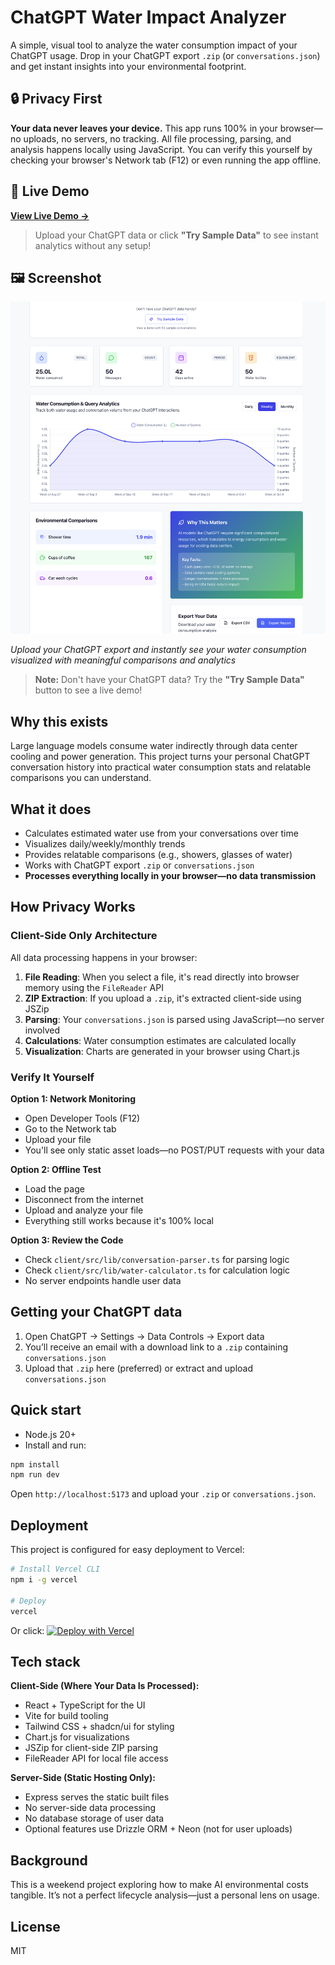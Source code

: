 ChatGPT Water Impact Analyzer
==============================

A simple, visual tool to analyze the water consumption impact of your ChatGPT usage. Drop in your ChatGPT export `.zip` (or `conversations.json`) and get instant insights into your environmental footprint.

## 🔒 Privacy First

**Your data never leaves your device.** This app runs 100% in your browser—no uploads, no servers, no tracking. All file processing, parsing, and analysis happens locally using JavaScript. You can verify this yourself by checking your browser's Network tab (F12) or even running the app offline.

## 🚀 Live Demo

**[View Live Demo →](https://chatgpt-water-impact.vercel.app/)**

> Upload your ChatGPT data or click **"Try Sample Data"** to see instant analytics without any setup!

## 🖼️ Screenshot

![ChatGPT Water Impact Analyzer Screenshot](.github/assets/screenshot.png)

*Upload your ChatGPT export and instantly see your water consumption visualized with meaningful comparisons and analytics*

> **Note:** Don't have your ChatGPT data? Try the **"Try Sample Data"** button to see a live demo!

Why this exists
---------------

Large language models consume water indirectly through data center cooling and power generation. This project turns your personal ChatGPT conversation history into practical water consumption stats and relatable comparisons you can understand.

What it does
------------

- Calculates estimated water use from your conversations over time
- Visualizes daily/weekly/monthly trends
- Provides relatable comparisons (e.g., showers, glasses of water)
- Works with ChatGPT export `.zip` or `conversations.json`
- **Processes everything locally in your browser—no data transmission**

How Privacy Works
-----------------

### Client-Side Only Architecture

All data processing happens in your browser:

1. **File Reading**: When you select a file, it's read directly into browser memory using the `FileReader` API
2. **ZIP Extraction**: If you upload a `.zip`, it's extracted client-side using JSZip
3. **Parsing**: Your `conversations.json` is parsed using JavaScript—no server involved
4. **Calculations**: Water consumption estimates are calculated locally
5. **Visualization**: Charts are generated in your browser using Chart.js

### Verify It Yourself

**Option 1: Network Monitoring**
- Open Developer Tools (F12)
- Go to the Network tab
- Upload your file
- You'll see only static asset loads—no POST/PUT requests with your data

**Option 2: Offline Test**
- Load the page
- Disconnect from the internet
- Upload and analyze your file
- Everything still works because it's 100% local

**Option 3: Review the Code**
- Check `client/src/lib/conversation-parser.ts` for parsing logic
- Check `client/src/lib/water-calculator.ts` for calculation logic
- No server endpoints handle user data

Getting your ChatGPT data
-------------------------

1. Open ChatGPT → Settings → Data Controls → Export data
2. You’ll receive an email with a download link to a `.zip` containing `conversations.json`
3. Upload that `.zip` here (preferred) or extract and upload `conversations.json`

Quick start
----------

- Node.js 20+
- Install and run:

```bash
npm install
npm run dev
```

Open `http://localhost:5173` and upload your `.zip` or `conversations.json`.

Deployment
----------

This project is configured for easy deployment to Vercel:

```bash
# Install Vercel CLI
npm i -g vercel

# Deploy
vercel
```

Or click: [![Deploy with Vercel](https://vercel.com/button)](https://vercel.com/new/clone?repository-url=https://github.com/Quisharoo/chatgpt-water-impact)

Tech stack
---------

**Client-Side (Where Your Data Is Processed):**
- React + TypeScript for the UI
- Vite for build tooling
- Tailwind CSS + shadcn/ui for styling
- Chart.js for visualizations
- JSZip for client-side ZIP parsing
- FileReader API for local file access

**Server-Side (Static Hosting Only):**
- Express serves the static built files
- No server-side data processing
- No database storage of user data
- Optional features use Drizzle ORM + Neon (not for user uploads)

Background
---------

This is a weekend project exploring how to make AI environmental costs tangible. It’s not a perfect lifecycle analysis—just a personal lens on usage.

License
------

MIT


